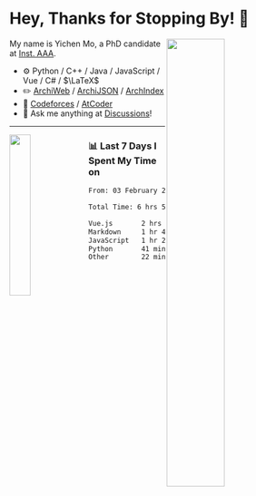 # Hey, Thanks for Stopping By! 🦭

<picture>
    <source media="(prefers-color-scheme: dark)" srcset="https://github-readme-stats.vercel.app/api?username=amomorning&show_icons=true&theme=noctis_minimus&hide=issues">
    <img align="right" width="45%" src="https://github-readme-stats.vercel.app/api?username=amomorning&show_icons=true&theme=graywhite&hide=issues">
</picture>


My name is Yichen Mo, a PhD candidate at [Inst. AAA](https://archialgo.com).

-   :gear: Python / C++ / Java / JavaScript / Vue / C# / $\LaTeX$ 
-   :pencil2: [ArchiWeb](https://web.archialgo.com) / [ArchiJSON](https://www.food4rhino.com/en/app/archijson) / [ArchIndex](https://index.archialgo.com/) 
-   :abacus: [Codeforces](https://codeforces.com/profile/LaPluma) / [AtCoder](https://atcoder.jp/users/amomorning)
-   :thought_balloon: Ask me anything at [Discussions](https://github.com/amomorning/amomorning/discussions/new)!


---

<picture>
    <source media="(prefers-color-scheme: dark)" srcset="https://github-readme-stats.vercel.app/api/top-langs/?username=amomorning&hide=Mathematica&theme=noctis_minimus">
    <img align="left" width="27%" src="https://github-readme-stats.vercel.app/api/top-langs/?username=amomorning&hide=Mathematica&theme=graywhite">
</picture>

  
### 📊 Last 7 Days I Spent My Time on

<!--START_SECTION:waka-->

```txt
From: 03 February 2024 - To: 10 February 2024

Total Time: 6 hrs 51 mins

Vue.js       2 hrs 29 mins   █████████░░░░░░░░░░░░░░░░   36.25 %
Markdown     1 hr 40 mins    ██████░░░░░░░░░░░░░░░░░░░   24.43 %
JavaScript   1 hr 28 mins    █████▒░░░░░░░░░░░░░░░░░░░   21.57 %
Python       41 mins         ██▓░░░░░░░░░░░░░░░░░░░░░░   10.00 %
Other        22 mins         █▒░░░░░░░░░░░░░░░░░░░░░░░   05.44 %
```

<!--END_SECTION:waka-->　　
